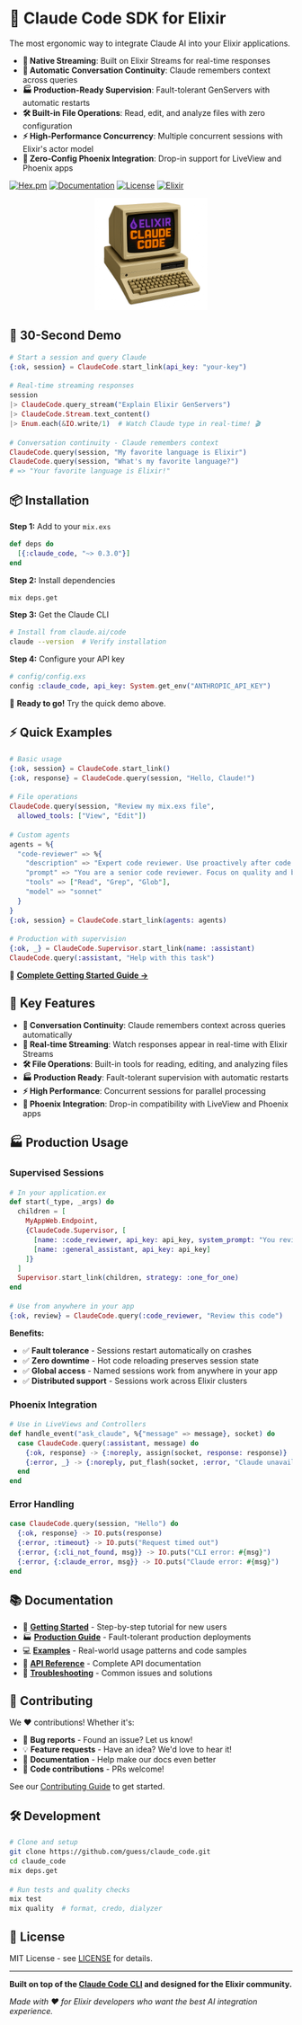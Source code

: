 # 🤖 Claude Code SDK for Elixir

The most ergonomic way to integrate Claude AI into your Elixir applications.

- **🔄 Native Streaming**: Built on Elixir Streams for real-time responses
- **💬 Automatic Conversation Continuity**: Claude remembers context across queries
- **🏭 Production-Ready Supervision**: Fault-tolerant GenServers with automatic restarts
- **🛠️ Built-in File Operations**: Read, edit, and analyze files with zero configuration
- **⚡ High-Performance Concurrency**: Multiple concurrent sessions with Elixir's actor model
- **🔧 Zero-Config Phoenix Integration**: Drop-in support for LiveView and Phoenix apps

[![Hex.pm](https://img.shields.io/hexpm/v/claude_code.svg)](https://hex.pm/packages/claude_code)
[![Documentation](https://img.shields.io/badge/docs-hexdocs-blue.svg)](https://hexdocs.pm/claude_code)
[![License](https://img.shields.io/badge/license-MIT-green.svg)](https://github.com/guess/claude_code/blob/main/LICENSE)
[![Elixir](https://img.shields.io/badge/elixir-%3E%3D1.14-purple.svg)](https://elixir-lang.org)

<div align="center">
    <img src="https://github.com/guess/claude_code/raw/main/docs/claudecode.png" alt="ClaudeCode" width="200">
</div>

## 🎯 30-Second Demo

```elixir
# Start a session and query Claude
{:ok, session} = ClaudeCode.start_link(api_key: "your-key")

# Real-time streaming responses
session
|> ClaudeCode.query_stream("Explain Elixir GenServers")
|> ClaudeCode.Stream.text_content()
|> Enum.each(&IO.write/1)  # Watch Claude type in real-time! 🎬

# Conversation continuity - Claude remembers context
ClaudeCode.query(session, "My favorite language is Elixir")
ClaudeCode.query(session, "What's my favorite language?")
# => "Your favorite language is Elixir!"
```

## 📦 Installation

**Step 1:** Add to your `mix.exs`
```elixir
def deps do
  [{:claude_code, "~> 0.3.0"}]
end
```

**Step 2:** Install dependencies
```bash
mix deps.get
```

**Step 3:** Get the Claude CLI
```bash
# Install from claude.ai/code
claude --version  # Verify installation
```

**Step 4:** Configure your API key
```elixir
# config/config.exs
config :claude_code, api_key: System.get_env("ANTHROPIC_API_KEY")
```

🎉 **Ready to go!** Try the quick demo above.

## ⚡ Quick Examples

```elixir
# Basic usage
{:ok, session} = ClaudeCode.start_link()
{:ok, response} = ClaudeCode.query(session, "Hello, Claude!")

# File operations
ClaudeCode.query(session, "Review my mix.exs file",
  allowed_tools: ["View", "Edit"])

# Custom agents
agents = %{
  "code-reviewer" => %{
    "description" => "Expert code reviewer. Use proactively after code changes.",
    "prompt" => "You are a senior code reviewer. Focus on quality and best practices.",
    "tools" => ["Read", "Grep", "Glob"],
    "model" => "sonnet"
  }
}
{:ok, session} = ClaudeCode.start_link(agents: agents)

# Production with supervision
{:ok, _} = ClaudeCode.Supervisor.start_link(name: :assistant)
ClaudeCode.query(:assistant, "Help with this task")
```

📖 **[Complete Getting Started Guide →](docs/GETTING_STARTED.md)**

## 🚀 Key Features

- **💬 Conversation Continuity**: Claude remembers context across queries automatically
- **🔄 Real-time Streaming**: Watch responses appear in real-time with Elixir Streams
- **🛠️ File Operations**: Built-in tools for reading, editing, and analyzing files
- **🏭 Production Ready**: Fault-tolerant supervision with automatic restarts
- **⚡ High Performance**: Concurrent sessions for parallel processing
- **🔧 Phoenix Integration**: Drop-in compatibility with LiveView and Phoenix apps

## 🏭 Production Usage

### Supervised Sessions
```elixir
# In your application.ex
def start(_type, _args) do
  children = [
    MyAppWeb.Endpoint,
    {ClaudeCode.Supervisor, [
      [name: :code_reviewer, api_key: api_key, system_prompt: "You review code"],
      [name: :general_assistant, api_key: api_key]
    ]}
  ]
  Supervisor.start_link(children, strategy: :one_for_one)
end

# Use from anywhere in your app
{:ok, review} = ClaudeCode.query(:code_reviewer, "Review this code")
```

**Benefits:**
- ✅ **Fault tolerance** - Sessions restart automatically on crashes
- ✅ **Zero downtime** - Hot code reloading preserves session state
- ✅ **Global access** - Named sessions work from anywhere in your app
- ✅ **Distributed support** - Sessions work across Elixir clusters

### Phoenix Integration
```elixir
# Use in LiveViews and Controllers
def handle_event("ask_claude", %{"message" => message}, socket) do
  case ClaudeCode.query(:assistant, message) do
    {:ok, response} -> {:noreply, assign(socket, response: response)}
    {:error, _} -> {:noreply, put_flash(socket, :error, "Claude unavailable")}
  end
end
```

### Error Handling
```elixir
case ClaudeCode.query(session, "Hello") do
  {:ok, response} -> IO.puts(response)
  {:error, :timeout} -> IO.puts("Request timed out")
  {:error, {:cli_not_found, msg}} -> IO.puts("CLI error: #{msg}")
  {:error, {:claude_error, msg}} -> IO.puts("Claude error: #{msg}")
end
```

## 📚 Documentation

- 🚀 **[Getting Started](docs/GETTING_STARTED.md)** - Step-by-step tutorial for new users
- 🏭 **[Production Guide](docs/SUPERVISION.md)** - Fault-tolerant production deployments
- 💻 **[Examples](docs/EXAMPLES.md)** - Real-world usage patterns and code samples
- 📖 **[API Reference](https://hexdocs.pm/claude_code)** - Complete API documentation
- 🔧 **[Troubleshooting](docs/TROUBLESHOOTING.md)** - Common issues and solutions

## 🤝 Contributing

We ❤️ contributions! Whether it's:

- 🐛 **Bug reports** - Found an issue? Let us know!
- 💡 **Feature requests** - Have an idea? We'd love to hear it!
- 📝 **Documentation** - Help make our docs even better
- 🔧 **Code contributions** - PRs welcome!

See our [Contributing Guide](https://github.com/guess/claude_code/blob/main/CONTRIBUTING.md) to get started.

## 🛠️ Development

```bash
# Clone and setup
git clone https://github.com/guess/claude_code.git
cd claude_code
mix deps.get

# Run tests and quality checks
mix test
mix quality  # format, credo, dialyzer
```

## 📜 License

MIT License - see [LICENSE](https://github.com/guess/claude_code/blob/main/LICENSE) for details.

---

**Built on top of the [Claude Code CLI](https://github.com/anthropics/claude-code) and designed for the Elixir community.**

*Made with ❤️ for Elixir developers who want the best AI integration experience.*
